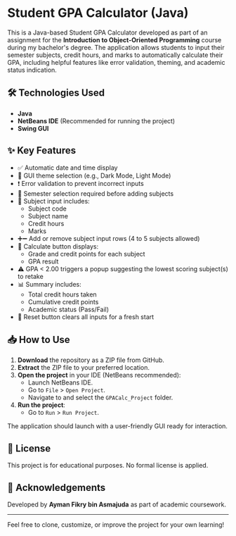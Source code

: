 # Student GPA Calculator (Java)

This is a Java-based Student GPA Calculator developed as part of an assignment for the **Introduction to Object-Oriented Programming** course during my bachelor's degree. 
The application allows students to input their semester subjects, credit hours, and marks to automatically calculate their GPA, including helpful features like error validation, theming, and 
academic status indication.

## 🛠 Technologies Used

- **Java**
- **NetBeans IDE** (Recommended for running the project)
- **Swing GUI**

## ✨ Key Features

- ✅ Automatic date and time display
- 🌙 GUI theme selection (e.g., Dark Mode, Light Mode)
- ❗ Error validation to prevent incorrect inputs
- 📘 Semester selection required before adding subjects
- 🧾 Subject input includes:
  - Subject code
  - Subject name
  - Credit hours
  - Marks
- ➕➖ Add or remove subject input rows (4 to 5 subjects allowed)
- 🧮 Calculate button displays:
  - Grade and credit points for each subject
  - GPA result
- ⚠️ GPA < 2.00 triggers a popup suggesting the lowest scoring subject(s) to retake
- 📊 Summary includes:
  - Total credit hours taken
  - Cumulative credit points
  - Academic status (Pass/Fail)
- 🔄 Reset button clears all inputs for a fresh start

## 📥 How to Use

1. **Download** the repository as a ZIP file from GitHub.
2. **Extract** the ZIP file to your preferred location.
3. **Open the project** in your IDE (NetBeans recommended):
   - Launch NetBeans IDE.
   - Go to `File` > `Open Project`.
   - Navigate to and select the `GPACalc_Project` folder.
4. **Run the project**:
   - Go to `Run` > `Run Project`.

The application should launch with a user-friendly GUI ready for interaction.

## 📄 License

This project is for educational purposes. No formal license is applied.

## 🙌 Acknowledgements

Developed by **Ayman Fikry bin Asmajuda** as part of academic coursework.

---

Feel free to clone, customize, or improve the project for your own learning!
